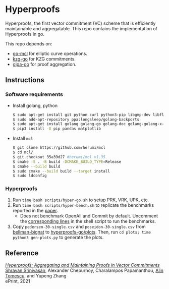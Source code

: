 # Hyperproofs

Hyperproofs, the first vector commitment (VC) scheme that is efficiently maintainable and aggregatable.
This repo contains the implementation of Hyperproofs in go.

This repo depends on:
- [go-mcl](https://github.com/alinush/go-mcl/) for elliptic curve operations.
- [kzg-go](https://github.com/hyperproofs/kzg-go) for KZG commitments.
- [gipa-go](https://github.com/hyperproofs/gipa-go) for proof aggregation.

[hyperproofs]: https://ia.cr/2021/599
## Instructions

### Software requirements
- Install golang, python
   ```bash
   $ sudo apt-get install git python curl python3-pip libgmp-dev libflint-dev
   $ sudo add-apt-repository ppa:longsleep/golang-backports
   $ sudo apt-get install golang golang-go golang-doc golang-golang-x-tools
   $ pip3 install -U pip pandas matplotlib
   ```
- Install ```mcl```
   ```bash
   $ git clone https://github.com/herumi/mcl
   $ cd mcl/
   $ git checkout 35a39d27 #herumi/mcl v1.35
   $ cmake -S . -B build -DCMAKE_BUILD_TYPE=Release
   $ cmake --build build
   $ sudo cmake --build build --target install
   $ sudo ldconfig
   ```

### Hyperproofs

1. Run ```time bash scripts/hyper-go.sh``` to setup PRK, VRK, UPK, etc.
2. Run ```time bash scripts/hyper-bench.sh``` to replicate the benchmarks reported in the [paper][hyperproofs].
   - Does not benchmark OpenAll and Commit by default. Uncomment the [corresponding lines](https://github.com/hyperproofs/hyperproofs-go/blob/main/scripts/hyper-bench.sh#L23) in the shell script to run the benchmarks.
3. Copy ```pedersen-30-single.csv``` and ```poseidon-30-single.csv``` from [bellman-bignat](https://github.com/hyperproofs/bellman-bignat) to [hyperproofs-go/plots](https://github.com/hyperproofs/hyperproofs-go/tree/main/plots). Then, run ```cd plots; time python3 gen-plots.py``` to generate the plots.
## Reference

[_Hyperproofs: Aggregating and Maintaining Proofs in Vector Commitments_][hyperproofs]\
[Shravan Srinivasan](https://github.com/sshravan), Alexander Chepurnoy, Charalampos Papamanthou, [Alin Tomescu](https://github.com/alinush), and Yupeng Zhang\
ePrint, 2021
